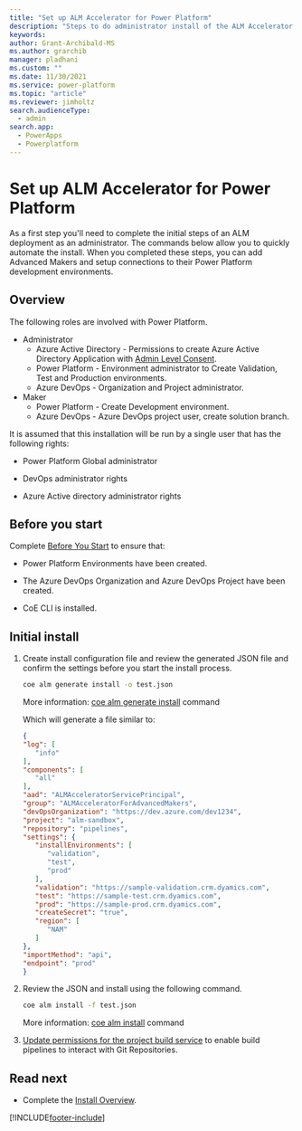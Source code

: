 ```yaml
---
title: "Set up ALM Accelerator for Power Platform"
description: "Steps to do administrator install of the ALM Accelerator using the Center of Excellence (CoE) Command Line Interface (CLI)"
keywords: 
author: Grant-Archibald-MS
ms.author: grarchib
manager: pladhani
ms.custom: ""
ms.date: 11/30/2021
ms.service: power-platform
ms.topic: "article"
ms.reviewer: jimholtz
search.audienceType: 
  - admin
search.app: 
  - PowerApps
  - Powerplatform
---
```


# Set up ALM Accelerator for Power Platform

As a first step you'll need to complete the initial steps of an ALM deployment as an administrator. The commands below allow you to quickly automate the install. When you completed these steps, you can add Advanced Makers and setup connections to their Power Platform development environments.

## Overview

The following roles are involved with Power Platform.

- Administrator
  - Azure Active Directory - Permissions to create Azure Active Directory Application with [Admin Level Consent](/azure/active-directory/manage-apps/grant-admin-consent).
  - Power Platform - Environment administrator to Create Validation, Test and Production environments.
  - Azure DevOps - Organization and Project administrator.
- Maker
  - Power Platform - Create Development environment.
  - Azure DevOps - Azure DevOps project user, create solution branch.

It is assumed that this installation will be run by a single user that has the following rights:

- Power Platform Global administrator

- DevOps administrator rights

- Azure Active directory administrator rights

## Before you start

Complete [Before You Start](./before-you-start.md) to ensure that:

- Power Platform Environments have been created.

- The Azure DevOps Organization and Azure DevOps Project have been created.

- CoE CLI is installed.

## Initial install

1. Create install configuration file and review the generated JSON file and confirm the settings before you start the install process.

   ```bash
   coe alm generate install -o test.json
   ```

   More information: [coe alm generate install](https://github.com/microsoft/coe-starter-kit/tree/main/coe-cli/docs/help/alm/generate/install.md) command

   Which will generate a file similar to:

   ```json
   {
   "log": [
      "info"
   ],
   "components": [
      "all"
   ],
   "aad": "ALMAcceleratorServicePrincipal",
   "group": "ALMAcceleratorForAdvancedMakers",
   "devOpsOrganization": "https://dev.azure.com/dev1234",
   "project": "alm-sandbox",
   "repository": "pipelines",
   "settings": {
      "installEnvironments": [
         "validation",
         "test",
         "prod"
      ],
      "validation": "https://sample-validation.crm.dyamics.com",
      "test": "https://sample-test.crm.dyamics.com",
      "prod": "https://sample-prod.crm.dyamics.com",
      "createSecret": "true",
      "region": [
         "NAM"
      ]
   },
   "importMethod": "api",
   "endpoint": "prod"
   }
   ```

1. Review the JSON and install using the following command.

   ```bash
   coe alm install -f test.json
   ```

   More information: [coe alm install](https://github.com/microsoft/coe-starter-kit/tree/main/coe-cli/docs/help/alm/install.md) command

1. [Update permissions for the project build service](/power-platform/guidance/coe/setup-almacceleratorpowerplatform#update-permissions-for-the-project-build-service) to enable build pipelines to interact with Git Repositories.

## Read next

- Complete the [Install Overview](./overview.md#install-overview).

[!INCLUDE[footer-include](../../../../includes/footer-banner.md)]
